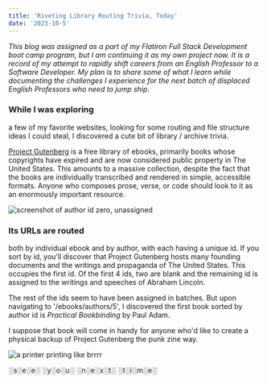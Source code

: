 ```yaml
---
title: 'Riveting Library Routing Trivia, Today'
date: '2023-10-5'
---
```


*This blog was assigned as a part of my Flatiron Full Stack Development boot camp program, but I am continuing it as my own project now. It is a record of my attempt to rapidly shift careers from an English Professor to a Software Developer. My plan is to share some of what I learn while documenting the challenges I experience for the next batch of displaced English Professors who need to jump ship.*

### While I was exploring 

a few of my favorite websites, looking for some routing and file structure ideas I could steal, I discovered a cute bit of library / archive trivia. 

[Project Gutenberg](https://www.gutenberg.org/) is a free library of ebooks, primarily books whose copyrights have expired and are now considered public property in The United States. This amounts to a massive collection, despite the fact that the books are individually transcribed and rendered in simple, accessible formats. Anyone who composes prose, verse, or code should look to it as an enormously important resource.

![screenshot of author id zero, unassigned](/images/zero-not-found.png)

### Its URLs are routed 
both by individual ebook and by author, with each having a unique id. If you sort by id, you'll discover that Project Gutenberg hosts many founding documents and the writings and propaganda of The United States. This occupies the first id. Of the first 4 ids, two are blank and the remaining id is assigned to the writings and speeches of Abraham Lincoln. 

The rest of the ids seem to have been assigned in batches. But upon navigating to '/ebooks/authors/5', I discovered the first book sorted by author id is *Practical Bookbinding* by Paul Adam. 

I suppose that book will come in handy for anyone who'd like to create a physical backup of Project Gutenberg the punk zine way.

![a printer printing like brrrr](/images/printer-print.gif)

░s░e░e░ ░y░o░u░ ░n░e░x░t░ ░t░i░m░e░
